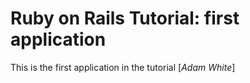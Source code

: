# Ruby on Rails Tutorial: first application

This is the first application in the tutorial [*Adam White*]